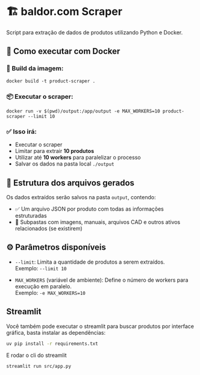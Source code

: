 # 🏗️ baldor.com Scraper

Script para extração de dados de produtos utilizando Python e Docker.

## 🚀 Como executar com Docker

### 🔧 Build da imagem:

```
docker build -t product-scraper .
```

### 📦 Executar o scraper:

```
docker run -v $(pwd)/output:/app/output -e MAX_WORKERS=10 product-scraper --limit 10
```

### ✅ Isso irá:
- Executar o scraper
- Limitar para extrair **10 produtos**
- Utilizar até **10 workers** para paralelizar o processo
- Salvar os dados na pasta local `./output`

## 📁 Estrutura dos arquivos gerados

Os dados extraídos serão salvos na pasta `output`, contendo:
- ✅ Um arquivo JSON por produto com todas as informações estruturadas
- 📂 Subpastas com imagens, manuais, arquivos CAD e outros ativos relacionados (se existirem)

## ⚙️ Parâmetros disponíveis

- `--limit`: Limita a quantidade de produtos a serem extraídos.  
Exemplo: `--limit 10`

- `MAX_WORKERS` (variável de ambiente): Define o número de workers para execução em paralelo.  
Exemplo: `-e MAX_WORKERS=10`



## Streamlit

Você também pode executar o streamlit para buscar produtos por interface gráfica, basta instalar as dependências:

```bash
uv pip install -r requirements.txt
```

E rodar o cli do streamlit
```bash
streamlit run src/app.py
```
